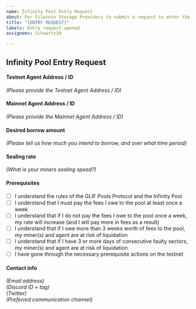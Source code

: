 ```yaml
---
name: Infinity Pool Entry Request
about: For Filecoin Storage Providers to submit a request to enter the Infinity Pool
title: "[ENTRY REQUEST]"
labels: Entry request opened
assignees: Schwartz10

---
```


## Infinity Pool Entry Request

#### Testnet Agent Address / ID
*(Please provide the Testnet Agent Address / ID)*

#### Mainnet Agent Address / ID
*(Please provide the Mainnet Agent Address / ID)*

#### Desired borrow amount
*(Please tell us how much you intend to borrow, and over what time period)*

#### Sealing rate
*(What is your miners sealing speed?)*

#### Prerequisites
- [ ] I understand the rules of the GLIF Pools Protocol and the Infinity Pool
- [ ] I understand that I must pay the fees I owe to the pool at least once a week
- [ ] I understand that if I do not pay the fees I owe to the pool once a week, my rate will increase (and I will pay more in fees as a result)
- [ ] I understand that if I owe more than 3 weeks worth of fees to the pool, my miner(s) and agent are at risk of liquidation
- [ ] I understand that if I have 3 or more days of consecutive faulty sectors, my miner(s) and agent are at risk of liquidation
- [ ] I have gone through the necessary prerequisite actions on the testnet

#### Contact info
*(Email address)*<br />
*(Discord ID + tag)*<br />
*(Twitter)*<br />
*(Preferred communication channel)*<br />
